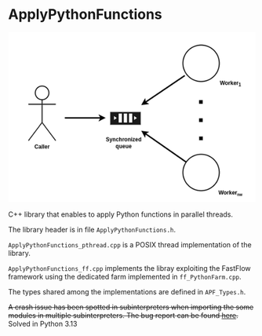 # ApplyPythonFunctions

![Parallel architecture of the implementation based on POSIX threads.](pthread_parallel_architecture.png)

C++ library that enables to apply Python functions in parallel threads.

The library header is in file `ApplyPythonFunctions.h`.

`ApplyPythonFunctions_pthread.cpp` is a POSIX thread implementation of the library.

`ApplyPythonFunctions_ff.cpp` implements the libray exploiting the FastFlow framework using the dedicated farm implemented in `ff_PythonFarm.cpp`.

The types shared among the implementations are defined in `APF_Types.h`.

~~A crash issue has been spotted in subinterpreters when importing the some modules in multiple subinterpreters. The bug report can be found [here](https://github.com/python/cpython/issues/116524).~~ Solved in Python 3.13
